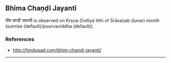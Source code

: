 ## Bhīma Chaṇḍī Jayantī
भीम चण्डी जयन्ती is observed on Kṛṣṇa-Dvitīyā tithi of Śrāvaṇaḥ (lunar) month (sunrise (default)/puurvaviddha (default)).


### References
* http://hindupad.com/bhim-chandi-jayanti/


---
